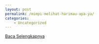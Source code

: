 ```yaml
---
layout: post
permalink: /mimpi-melihat-harimau-apa-ya/
categories:
    - Uncategorized
---
```


[Baca Selengkapnya](/06)